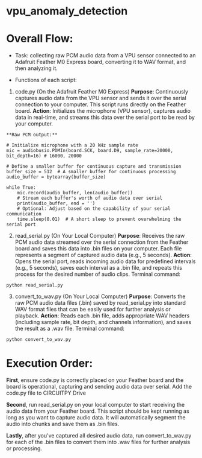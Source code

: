 # vpu_anomaly_detection

# Overall Flow:

- Task: collecting raw PCM audio data from a VPU sensor connected to an Adafruit Feather M0 Express board, converting it to WAV format, and then analyzing it.

- Functions of each script:
1. code.py (On the Adafruit Feather M0 Express)
**Purpose**: Continuously captures audio data from the VPU sensor and sends it over the serial connection to your computer. This script runs directly on the Feather board.
**Action**: Initializes the microphone (VPU sensor), captures audio data in real-time, and streams this data over the serial port to be read by your computer.

```
**Raw PCM output:**

# Initialize microphone with a 20 kHz sample rate
mic = audiobusio.PDMIn(board.SCK, board.D9, sample_rate=20000, bit_depth=16) # 16000, 20000

# Define a smaller buffer for continuous capture and transmission
buffer_size = 512  # A smaller buffer for continuous processing
audio_buffer = bytearray(buffer_size)

while True:
    mic.record(audio_buffer, len(audio_buffer))
    # Stream each buffer's worth of audio data over serial
    print(audio_buffer, end = '')
    # Optional: Adjust based on the capability of your serial communication
    time.sleep(0.01)  # A short sleep to prevent overwhelming the serial port
```

2. read_serial.py (On Your Local Computer)
**Purpose**: Receives the raw PCM audio data streamed over the serial connection from the Feather board and saves this data into .bin files on your computer. Each file represents a segment of captured audio data (e.g., 5 seconds).
**Action**: Opens the serial port, reads incoming audio data for predefined intervals (e.g., 5 seconds), saves each interval as a .bin file, and repeats this process for the desired number of audio clips.
Terminal command:
```
python read_serial.py
```

3. convert_to_wav.py (On Your Local Computer)
**Purpose**: Converts the raw PCM audio data files (.bin) saved by read_serial.py into standard WAV format files that can be easily used for further analysis or playback.
**Action**: Reads each .bin file, adds appropriate WAV headers (including sample rate, bit depth, and channels information), and saves the result as a .wav file.
Terminal command:
```
python convert_to_wav.py
```

# Execution Order:
**First**, ensure code.py is correctly placed on your Feather board and the board is operational, capturing and sending audio data over serial. Add the code.py file to CIRCUITPY Drive


**Second**, run read_serial.py on your local computer to start receiving the audio data from your Feather board. This script should be kept running as long as you want to capture audio data. It will automatically segment the audio into chunks and save them as .bin files.


**Lastly**, after you've captured all desired audio data, run convert_to_wav.py for each of the .bin files to convert them into .wav files for further analysis or processing.

